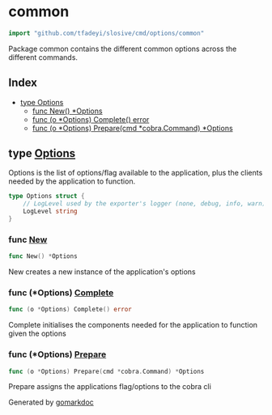 <!-- Code generated by gomarkdoc. DO NOT EDIT -->

# common

```go
import "github.com/tfadeyi/slosive/cmd/options/common"
```

Package common contains the different common options across the different commands.

## Index

- [type Options](<#Options>)
  - [func New\(\) \*Options](<#New>)
  - [func \(o \*Options\) Complete\(\) error](<#Options.Complete>)
  - [func \(o \*Options\) Prepare\(cmd \*cobra.Command\) \*Options](<#Options.Prepare>)


<a name="Options"></a>
## type [Options](<https://github.com/tfadeyi/sloth-simple-comments/blob/main/cmd/options/common/options.go#L15-L18>)

Options is the list of options/flag available to the application, plus the clients needed by the application to function.

```go
type Options struct {
    // LogLevel used by the exporter's logger (none, debug, info, warn)
    LogLevel string
}
```

<a name="New"></a>
### func [New](<https://github.com/tfadeyi/sloth-simple-comments/blob/main/cmd/options/common/options.go#L22>)

```go
func New() *Options
```

New creates a new instance of the application's options

<a name="Options.Complete"></a>
### func \(\*Options\) [Complete](<https://github.com/tfadeyi/sloth-simple-comments/blob/main/cmd/options/common/options.go#L33>)

```go
func (o *Options) Complete() error
```

Complete initialises the components needed for the application to function given the options

<a name="Options.Prepare"></a>
### func \(\*Options\) [Prepare](<https://github.com/tfadeyi/sloth-simple-comments/blob/main/cmd/options/common/options.go#L27>)

```go
func (o *Options) Prepare(cmd *cobra.Command) *Options
```

Prepare assigns the applications flag/options to the cobra cli

Generated by [gomarkdoc](<https://github.com/princjef/gomarkdoc>)
